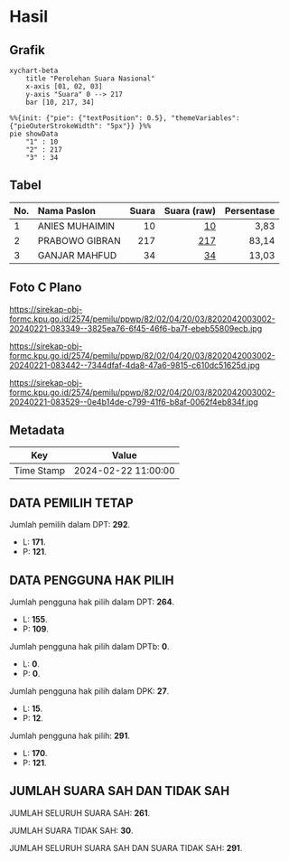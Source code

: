 # Hasil

## Grafik

```mermaid
xychart-beta
    title "Perolehan Suara Nasional"
    x-axis [01, 02, 03]
    y-axis "Suara" 0 --> 217
    bar [10, 217, 34]
```

```mermaid
%%{init: {"pie": {"textPosition": 0.5}, "themeVariables": {"pieOuterStrokeWidth": "5px"}} }%%
pie showData
    "1" : 10
    "2" : 217
    "3" : 34
```

## Tabel

| No. | Nama Paslon    | Suara | Suara (raw) | Persentase |
|:--- |:-------------- | -----:| -----------:| ----------:|
| 1   | ANIES MUHAIMIN | 10    | [10][p-1]   | 3,83       |
| 2   | PRABOWO GIBRAN | 217   | [217][p-2]  | 83,14      |
| 3   | GANJAR MAHFUD  | 34    | [34][p-3]   | 13,03      |


[p-1]: https://github.com/gigit-pemilu/pemilu-2024/blob/main/pilpres/hitung-suara/sub/82-maluku-utara/sub/02-halmahera-tengah/sub/04-weda-utara/sub/2003-fritu/sub/002-tps/sub/paslon-1.txt
[p-2]: https://github.com/gigit-pemilu/pemilu-2024/blob/main/pilpres/hitung-suara/sub/82-maluku-utara/sub/02-halmahera-tengah/sub/04-weda-utara/sub/2003-fritu/sub/002-tps/sub/paslon-2.txt
[p-3]: https://github.com/gigit-pemilu/pemilu-2024/blob/main/pilpres/hitung-suara/sub/82-maluku-utara/sub/02-halmahera-tengah/sub/04-weda-utara/sub/2003-fritu/sub/002-tps/sub/paslon-3.txt

## Foto C Plano

https://sirekap-obj-formc.kpu.go.id/2574/pemilu/ppwp/82/02/04/20/03/8202042003002-20240221-083349--3825ea76-6f45-46f6-ba7f-ebeb55809ecb.jpg

https://sirekap-obj-formc.kpu.go.id/2574/pemilu/ppwp/82/02/04/20/03/8202042003002-20240221-083442--7344dfaf-4da8-47a6-9815-c610dc51625d.jpg

https://sirekap-obj-formc.kpu.go.id/2574/pemilu/ppwp/82/02/04/20/03/8202042003002-20240221-083529--0e4b14de-c799-41f6-b8af-0062f4eb834f.jpg


## Metadata

| Key        | Value               |
| ---------- | ------------------- |
| Time Stamp | 2024-02-22 11:00:00 |


## DATA PEMILIH TETAP

Jumlah pemilih dalam DPT: **292**.
 * L: **171**.
 * P: **121**.

## DATA PENGGUNA HAK PILIH

Jumlah pengguna hak pilih dalam DPT: **264**.
 * L: **155**.
 * P: **109**.

Jumlah pengguna hak pilih dalam DPTb: **0**.
 * L: **0**.
 * P: **0**.

Jumlah pengguna hak pilih dalam DPK: **27**.
 * L: **15**.
 * P: **12**.

Jumlah pengguna hak pilih: **291**.
 * L: **170**.
 * P: **121**.

## JUMLAH SUARA SAH DAN TIDAK SAH

JUMLAH SELURUH SUARA SAH: **261**.

JUMLAH SUARA TIDAK SAH: **30**.

JUMLAH SELURUH SUARA SAH DAN SUARA TIDAK SAH: **291**.


